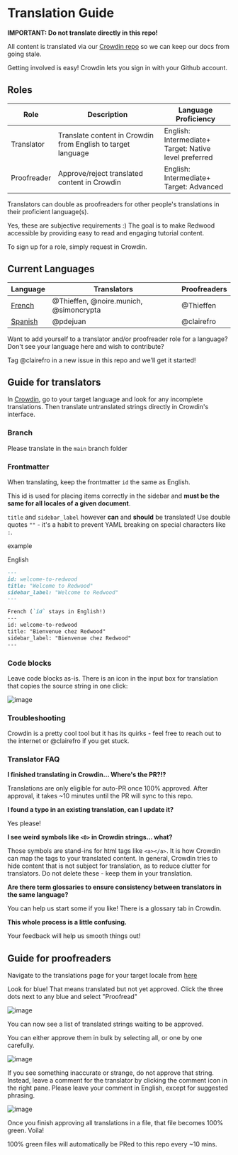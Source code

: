 # Translation Guide

**IMPORTANT: Do not translate directly in this repo!**

All content is translated via our [Crowdin repo](https://crowdin.com/project/learn-redwoodjs/) so we can keep our docs from going stale.

Getting involved is easy! Crowdin lets you sign in with your Github account.

## Roles

| Role        | Description                                                  | Language Proficiency                                        |
| ----------- | ------------------------------------------------------------ | ----------------------------------------------------------- |
| Translator  | Translate content in Crowdin from English to target language | English: Intermediate+ <br />Target: Native level preferred |
| Proofreader | Approve/reject translated content in Crowdin                 | English: Intermediate+ <br />Target: Advanced               |

Translators can double as proofreaders for other people's translations in their proficient language(s).

Yes, these are subjective requirements :) The goal is to make Redwood accessible by providing easy to read and engaging tutorial content.

To sign up for a role, simply request in Crowdin.

## Current Languages

| Language | Translators | Proofreaders |
| -------- | ----------- | ------------ |
| [French](https://crowdin.com/project/learn-redwoodjs/fr#)   | @Thieffen, @noire.munich, @simoncrypta  | @Thieffen    |
| [Spanish](https://crowdin.com/project/learn-redwoodjs/es-ES#)   | @pdejuan  | @clairefro    |

Want to add yourself to a translator and/or proofreader role for a language? Don't see your language here and wish to contribute?

Tag @clairefro in a new issue in this repo and we'll get it started!

## Guide for translators

In [Crowdin](https://crowdin.com/project/learn-redwoodjs), go to your target language and look for any incomplete translations. Then translate untranslated strings directly in Crowdin's interface.

### Branch

Please translate in the `main` branch folder

### Frontmatter

When translating, keep the frontmatter `id` the same as English. 

This id is used for placing items correctly in the sidebar and **must be the same for all locales of a given document**.

`title` and `sidebar_label` however **can** and **should** be translated! Use double quotes `""` - it's a habit to prevent YAML breaking on special characters like `:`.

example

English
```md
---
id: welcome-to-redwood
title: "Welcome to Redwood"
sidebar_label: "Welcome to Redwood"
---

French (`id` stays in English!)
---
id: welcome-to-redwood
title: "Bienvenue chez Redwood"
sidebar_label: "Bienvenue chez Redwood"
---
```

### Code blocks
Leave code blocks as-is. There is an icon in the input box for translation that copies the source string in one click: 

![image](https://user-images.githubusercontent.com/9841162/109427680-5c9a1300-79a8-11eb-9a0c-c28cfa781db5.png)

### Troubleshooting

Crowdin is a pretty cool tool but it has its quirks - feel free to reach out to the internet or @clairefro if you get stuck.

### Translator FAQ

**I finished translating in Crowdin... Where's the PR?!?**

Translations are only eligible for auto-PR once 100% approved. After approval, it takes ~10 minutes until the PR will sync to this repo.

**I found a typo in an existing translation, can I update it?**

Yes please!

**I see weird symbols like `<0>` in Crowdin strings... what?**

Those symbols are stand-ins for html tags like `<a></a>`. It is how Crowdin can map the tags to your translated content. In general, Crowdin tries to hide content that is not subject for translation, as to reduce clutter for translators. Do not delete these - keep them in your translation.

**Are there term glossaries to ensure consistency between translators in the same language?**

You can help us start some if you like! There is a glossary tab in Crowdin.

**This whole process is a little confusing.**

Your feedback will help us smooth things out!

## Guide for proofreaders

Navigate to the translations page for your target locale from [here](https://crowdin.com/project/learn-redwoodjs)

Look for blue! That means translated but not yet approved. Click the three dots next to any blue and select "Proofread"

![image](https://user-images.githubusercontent.com/9841162/110227528-224fda80-7eae-11eb-933f-c1b529f856e7.png)


You can now see a list of translated strings waiting to be approved.

You can either approve them in bulk by selecting all, or one by one carefully.

![image](https://user-images.githubusercontent.com/9841162/110227545-50cdb580-7eae-11eb-871d-e31b0f495d99.png)

If you see something inaccurate or strange, do not approve that string. Instead, leave a comment for the translator by clicking the comment icon in the right pane. Please leave your comment in English, except for suggested phrasing.

![image](https://user-images.githubusercontent.com/9841162/110227609-f719bb00-7eae-11eb-87a6-b422accbae48.png)

Once you finish approving all translations in a file, that file becomes 100% green. Voila!

100% green files will automatically be PRed to this repo every ~10 mins.





